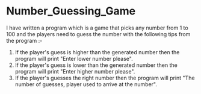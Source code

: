 # Number_Guessing_Game

I have written a program which is a game that picks any number from 1 to 100 and the players need to guess the number with the following tips from the program :- 

1) If the player's guess is higher than the generated number then the program will print "Enter lower number please".
2) If the player's guess is lower than the generated number then the program will print "Enter higher number please".
3) If the player's guesses the right number then the program will print "The number of guesses, player used to arrive at the number".
